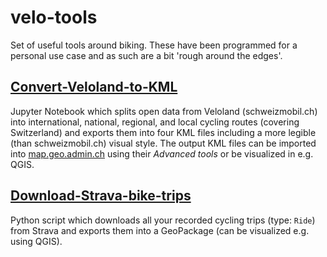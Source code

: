 # velo-tools

Set of useful tools around biking. These have been programmed for a personal use case and as such are a bit 'rough around the edges'.

## [Convert-Veloland-to-KML](https://github.com/rastrau/velo-tools/tree/main/Convert-Veloland-to-KML)
Jupyter Notebook which splits open data from Veloland (schweizmobil.ch) into international, national, regional, and local cycling routes (covering Switzerland) and exports them into four KML files including a more legible (than schweizmobil.ch) visual style. The output KML files can be imported into [map.geo.admin.ch](https://map.geo.admin.ch) using their *Advanced tools* or be visualized in e.g. QGIS.

## [Download-Strava-bike-trips](https://github.com/rastrau/velo-tools/tree/main/Download-Strava-bike-trips)
Python script which downloads all your recorded cycling trips (type: `Ride`) from Strava and exports them into a GeoPackage (can be visualized e.g. using QGIS).
